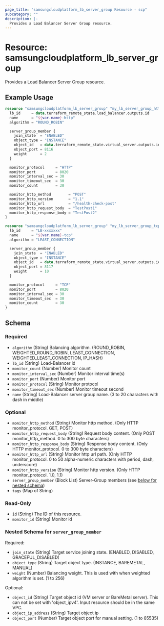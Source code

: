 ```yaml
---
page_title: "samsungcloudplatform_lb_server_group Resource - scp"
subcategory: ""
description: |-
  Provides a Load Balancer Server Group resource.
---
```


# Resource: samsungcloudplatform_lb_server_group

Provides a Load Balancer Server Group resource.


## Example Usage

```terraform
resource "samsungcloudplatform_lb_server_group" "my_lb_server_group_http" {
  lb_id     = data.terraform_remote_state.load_balancer.outputs.id
  name      = "${var.name}-http"
  algorithm = "ROUND_ROBIN"

  server_group_member {
    join_state  = "ENABLED"
    object_type = "INSTANCE"
    object_id   = data.terraform_remote_state.virtual_server.outputs.id
    object_port = 8116
    weight      = 2
  }

  monitor_protocol     = "HTTP"
  monitor_port         = 8020
  monitor_interval_sec = 30
  monitor_timeout_sec  = 30
  monitor_count        = 30

  monitor_http_method        = "POST"
  monitor_http_version       = "1.1"
  monitor_http_url           = "/health-check-post"
  monitor_http_request_body  = "TestPost1"
  monitor_http_response_body = "TestPost2"
}

resource "samsungcloudplatform_lb_server_group" "my_lb_server_group_tcp" {
  lb_id     = "LB-xxxxxxx"
  name      = "${var.name}-tcp"
  algorithm = "LEAST_CONNECTION"

  server_group_member {
    join_state  = "ENABLED"
    object_type = "INSTANCE"
    object_id   = data.terraform_remote_state.virtual_server.outputs.id
    object_port = 8117
    weight      = 10
  }

  monitor_protocol     = "TCP"
  monitor_port         = 8020
  monitor_interval_sec = 30
  monitor_timeout_sec  = 30
  monitor_count        = 30
}
```

<!-- schema generated by tfplugindocs -->
## Schema

### Required

- `algorithm` (String) Balancing algorithm. (ROUND_ROBIN, WEIGHTED_ROUND_ROBIN, LEAST_CONNECTION, WEIGHTED_LEAST_CONNECTION, IP_HASH)
- `lb_id` (String) Load-Balancer id
- `monitor_count` (Number) Monitor count
- `monitor_interval_sec` (Number) Monitor interval time(s)
- `monitor_port` (Number) Monitor port
- `monitor_protocol` (String) Monitor protocol
- `monitor_timeout_sec` (Number) Monitor timeout second
- `name` (String) Load-Balancer server group name. (3 to 20 characters with dash in middle)

### Optional

- `monitor_http_method` (String) Monitor http method. (Only HTTP monitor_protocol. GET, POST)
- `monitor_http_request_body` (String) Request body content. (Only POST monitor_http_method. 0 to 300 byte characters)
- `monitor_http_response_body` (String) Response body content. (Only HTTP monitor_protocol. 0 to 300 byte characters)
- `monitor_http_url` (String) Monitor http url path. (Only HTTP monitor_protocol. 0 to 50 alpha-numeric characters with period, dash, underscore)
- `monitor_http_version` (String) Monitor http version. (Only HTTP monitor_protocol. 1.0, 1.1)
- `server_group_member` (Block List) Server-Group members (see [below for nested schema](#nestedblock--server_group_member))
- `tags` (Map of String)

### Read-Only

- `id` (String) The ID of this resource.
- `monitor_id` (String) Monitor id

<a id="nestedblock--server_group_member"></a>
### Nested Schema for `server_group_member`

Required:

- `join_state` (String) Target service joining state. (ENABLED, DISABLED, GRACEFUL_DISABLED)
- `object_type` (String) Target object type. (INSTANCE, BAREMETAL, MANUAL)
- `weight` (Number) Balancing weight. This is used with when weighted algorithm is set. (1 to 256)

Optional:

- `object_id` (String) Target object id (VM server or BareMetal server). This can not be set with 'object_ipv4'. Input resource should be in the same VPC.
- `object_ip_address` (String) Target object ip
- `object_port` (Number) Target object port for manual setting. (1 to 65535)
